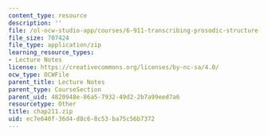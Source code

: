 ```yaml
---
content_type: resource
description: ''
file: /ol-ocw-studio-app/courses/6-911-transcribing-prosodic-structure-of-spoken-utterances-with-tobi-january-iap-2006/ec7e640f36d4d8c68c53ba75c56b7372_chap211.zip
file_size: 707424
file_type: application/zip
learning_resource_types:
- Lecture Notes
license: https://creativecommons.org/licenses/by-nc-sa/4.0/
ocw_type: OCWFile
parent_title: Lecture Notes
parent_type: CourseSection
parent_uid: 4820948e-86a5-7932-49d2-2b7a99eed7a6
resourcetype: Other
title: chap211.zip
uid: ec7e640f-36d4-d8c6-8c53-ba75c56b7372
---
```

